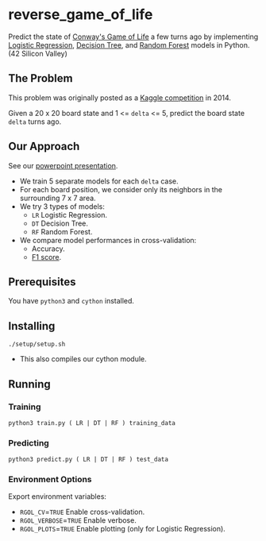 # reverse_game_of_life
Predict the state of [Conway's Game of Life](https://en.wikipedia.org/wiki/Conway%27s_Game_of_Life) a few turns ago by implementing [Logistic Regression](https://en.wikipedia.org/wiki/Logistic_regression), [Decision Tree](https://en.wikipedia.org/wiki/Decision_tree), and [Random Forest](https://en.wikipedia.org/wiki/Random_forest) models in Python. (42 Silicon Valley)

## The Problem

This problem was originally posted as a [Kaggle competition](https://www.kaggle.com/c/conway-s-reverse-game-of-life) in 2014.  

Given a 20 x 20 board state and 1 <= `delta` <= 5, predict the board state `delta` turns ago.

## Our Approach

See our [powerpoint presentation](https://docs.google.com/presentation/d/1AWeghT_EnCwOBYbK7sFx-vJ1xOBCPzxUDKLGn8BK21o).

* We train 5 separate models for each `delta` case.
* For each board position, we consider only its neighbors in the surrounding 7 x 7 area.
* We try 3 types of models:
  * `LR` Logistic Regression.
  * `DT` Decision Tree.
  * `RF` Random Forest.
* We compare model performances in cross-validation:
  * Accuracy.
  * [F1 score](https://en.wikipedia.org/wiki/F1_score).

## Prerequisites

You have `python3` and `cython` installed.

## Installing

```
./setup/setup.sh
```
* This also compiles our cython module.

## Running

### Training
```
python3 train.py ( LR | DT | RF ) training_data
```

### Predicting
```
python3 predict.py ( LR | DT | RF ) test_data
```
### Environment Options
Export environment variables:
* `RGOL_CV`=`TRUE` Enable cross-validation.
* `RGOL_VERBOSE`=`TRUE` Enable verbose.
* `RGOL_PLOTS`=`TRUE` Enable plotting (only for Logistic Regression).
